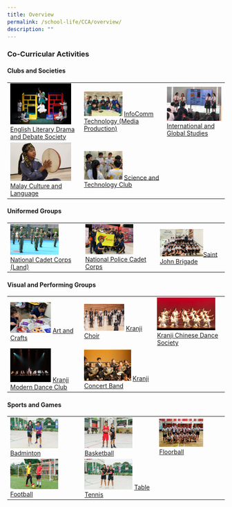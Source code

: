```yaml
---
title: Overview
permalink: /school-life/CCA/overview/
description: ""
---
```

### Co-Curricular Activities

#### Clubs and Societies

|  	|  	|  	|
|---	|---	|---	|
| <img src="/images/cca1.png" style="width:90%"> [English Literary Drama and Debate Society](https://staging.d28t49xsr05e29.amplifyapp.com/co-curricular-activities/Clubs-and-Societies/english-literary-drama-and-debate-society)	| <img src="/images/cca2.png" style="width:50%"> [InfoComm Technology (Media Production)](https://staging.d28t49xsr05e29.amplifyapp.com/co-curricular-activities/Clubs-and-Societies/infocomm-technology) 	| <img src="/images/cca3.png" style="width:99%"> [International and Global Studies](https://staging.d28t49xsr05e29.amplifyapp.com/co-curricular-activities/Clubs-and-Societies/international-and-global-studies) 	|
| <img src="/images/cca4.png" style="width:90%">  [Malay Culture and Language](https://staging.d28t49xsr05e29.amplifyapp.com/co-curricular-activities/Clubs-and-Societies/malay-culture-and-language) 	| <img src="/images/cca5.png" style="width:50%"> [Science and Technology Club](https://staging.d28t49xsr05e29.amplifyapp.com/co-curricular-activities/Clubs-and-Societies/permalink)	|  	|

#### Uniformed Groups

|  	|  	|  	|
|---	|---	|---	|
| <img src="/images/cca6.png" style="width:70%"> [National Cadet Corps (Land)](https://staging.d28t49xsr05e29.amplifyapp.com/co-curricular-activities/Uniformed-Groups/national-cadet-corps-land) 	| <img src="/images/cca7.png" style="width:70%"> [National Police Cadet Corps](https://staging.d28t49xsr05e29.amplifyapp.com/co-curricular-activities/Uniformed-Groups/national-police-cadet-corps) 	| <img src="/images/cca8.png" style="width:70%">[Saint John Brigade](https://staging.d28t49xsr05e29.amplifyapp.com/co-curricular-activities/Uniformed-Groups/saint-john-brigade) 	|

#### Visual and Performing Groups

|  	|  	|  	|
|---	|---	|---	|
| <img src="/images/cca9.png" style="width:60%"> [Art and Crafts](https://staging.d28t49xsr05e29.amplifyapp.com/co-curricular-activities/Visual-and-Performing-Arts/art-and-crafts)	| <img src="/images/cca10.png" style="width:60%"> [Kranji Choir](https://staging.d28t49xsr05e29.amplifyapp.com/co-curricular-activities/Visual-and-Performing-Arts/kranji-choir) 	| <img src="/images/cca11.png" style="width:90%"> [Kranji Chinese Dance Society](https://staging.d28t49xsr05e29.amplifyapp.com/co-curricular-activities/Visual-and-Performing-Arts/kranji-chinese-dance-society) 	|
| <img src="/images/cca12.png" style="width:60%">  [Kranji Modern Dance Club](https://staging.d28t49xsr05e29.amplifyapp.com/co-curricular-activities/Visual-and-Performing-Arts/kranji-modern-dance-club) 	| <img src="/images/cca13.png" style="width:70%"> [Kranji Concert Band](https://staging.d28t49xsr05e29.amplifyapp.com/co-curricular-activities/Visual-and-Performing-Arts/kranji-concert-band)	|  	|

#### Sports and Games

|  	|  	|  	|
|---	|---	|---	|
| <img src="/images/cca14.png" style="width:70%"> [Badminton](https://staging.d28t49xsr05e29.amplifyapp.com/co-curricular-activities/Sports-and-Games/badminton/)	| <img src="/images/cca15.png" style="width:70%"> [Basketball](https://staging.d28t49xsr05e29.amplifyapp.com/co-curricular-activities/Sports-and-Games/basketball/) 	| <img src="/images/cca16.png" style="width:70%"> [Floorball](https://staging.d28t49xsr05e29.amplifyapp.com/co-curricular-activities/Sports-and-Games/floorball/) 	|
| <img src="/images/cca17.png" style="width:70%">  [Football](https://staging.d28t49xsr05e29.amplifyapp.com/co-curricular-activities/Sports-and-Games/football/) 	| <img src="/images/cca18.png" style="width:70%"> [Table Tennis](https://staging.d28t49xsr05e29.amplifyapp.com/co-curricular-activities/Sports-and-Games/tabletennis/)	|  	|